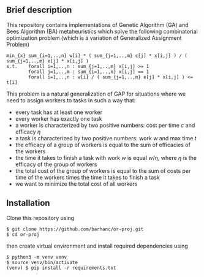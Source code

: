 ## Brief description

This repository contains implementations of Genetic Algorithm (GA) and Bees Algorithm (BA)
metaheuristics which solve the following combinatorial optimization problem (which is a variation of
Generalized Assignment Problem)
```
min_{x} sum_{i=1,..,n} w[i] * ( sum_{j=1,..,m} c[j] * x[i,j] ) / ( sum_{j=1,..,m} e[j] * x[i,j] )
s.t.    forall i=1,..,n : sum_{j=1,..,m} x[i,j] >= 1
        forall j=1,..,m : sum_{i=1,..,n} x[i,j] == 1
        forall i=1,..,n : w[i] / ( sum_{j=1,..,m} e[j] * x[i,j] ) <= t[i]
```
This problem is a natural generalization of GAP for situations where we need to assign workers to
tasks in such a way that:
* every task has at least one worker
* every worker has exactly one task
* a worker is characterized by two positive numbers: cost per time $c$ and efficacy $\eta$
* a task is characterized by two positive numbers: work $w$ and max time $t$
* the efficacy of a group of workers is equal to the sum of efficacies of the workers
* the time it takes to finish a task with work $w$ is equal $w / \eta$, where $\eta$ is the efficacy
  of the group of workers
* the total cost of the group of workers is equal to the sum of costs per time of the workers times
  the time it takes to finish a task 
* we want to minimize the total cost of all workers

## Installation

Clone this repository using
```
$ git clone https://github.com/barhanc/or-proj.git
$ cd or-proj
```
then create virtual environment and install required dependencies using
```
$ python3 -m venv venv
$ source venv/bin/activate
(venv) $ pip install -r requirements.txt
```
